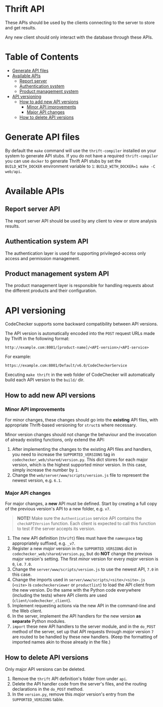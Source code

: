 # Thrift API
These APIs should be used by the clients connecting to the server to store and
get results.

Any new client should only interact with the database through these APIs.

# Table of Contents
* [Generate API files](#gen-apis)
* [Available APIs](#available-apis)
    * [Report server](#report-server-api)
    * [Authentication system](#authentication-system-api)
    * [Product management system](#product-management-system-api)
* [API versioning](#api-versioning)
    * [How to add new API versions](#how-to-add-new-api-versions)
        * [Minor API improvements](#minor-api-improvements)
        * [Major API changes](#major-api-changes)
    * [How to delete API versions](#how-to-delete-api-versions)

# Generate API files <a name="gen-apis"></a>
By default the `make` command will use the `thrift-compiler` installed on your
system to generate API stubs. If you do not have a required `thrift-compiler`
you can use `docker` to generate Thrift API stubs by set the `BUILD_WITH_DOCKER`
environment variable to `1`: `BUILD_WITH_DOCKER=1 make -C web/api`.

# Available APIs <a name="available-apis"></a>

## Report server API <a name="report-server-api"></a>
The report server API should be used by any client to view or store analysis
results.

## Authentication system API <a name="authentication-system-api"></a>
The authentication layer is used for supporting privileged-access only access
and permission management.

## Product management system API <a name="product-management-system-api"></a>
The product management layer is responsible for handling requests about the
different products and their configuration.

# API versioning <a name="api-versioning"></a>

CodeChecker supports some backward compatibility between API versions.

The API version is automatically encoded into the `POST` request URLs made by
Thrift in the following format:

    http://example.com:8001/[product-name]/<API-version>/<API-service>

For example:

    https://example.com:8001/Default/v6.0/CodeCheckerService

Executing `make thrift` in the web folder of CodeChecker will automatically
build each API version to the `build/` dir.

## How to add new API versions <a name="how-to-add-new-api-versions"></a>

### Minor API improvements <a name="minor-api-improvements"></a>

For minor changes, these changes should go into the **existing** API files,
with appropriate Thrift-based versioning for `struct`s where necessary.

Minor version changes should not change the behaviour and the invocation of
already existing functions, only extend the API:

 1. After implementing the changes to the existing API files and handlers,
 you need to increase the `SUPPORTED_VERSIONS` tag in
 `codechecker_web/shared/version.py`. This dict stores for each major
 version, which is the highest supported minor version. In this case, simply
 increase the number by `1`.
 2. Change the `web/server/www/scripts/version.js` file to represent the newest
 version, e.g. `6.1`.

### Major API changes <a name="major-api-changes"></a>

For major changes, a **new** API must be defined. Start by creating a full
copy of the previous version's API to a new folder, e.g. `v7`.

> **NOTE!** Make sure the `Authentication` service API contains the
> `checkAPIVersion` function. Each client is expected to call this function to
> test if the server accepts its version.

 1. The new API definition (`thrift`) files must have the `namespace` tag
 appropriately suffixed, e.g. `_v7`.
 2. Register a new *major* version in the `SUPPORTED_VERSIONS` dict in
 `codechecker_web/shared/version.py`, but do **NOT** change the previous
 major version's setting. The first *minor* version for every *major* version
 is `0`, i.e. `7.0`.
 3. Change the `server/www/scripts/version.js` to use the newest API, `7.0` in
 this case.
 4. Change the imports used in `server/www/scripts/<site>/<site>.js` (`<site>`
 is `codecheckerviewer` or `productlist`) to load the API client from the new
 version. Do the same with the Python code everywhere (including the tests)
 where API clients are used (`client/codechecker_client`).
 5. Implement requesting actions via the new API in the command-line and the
 Web client.
 6. In the server, implement the API handlers for the new version **as
 separate** Python modules.
 7. `import` these new API handlers to the server module, and in the `do_POST`
 method of the server, set up that API requests through *major* version `7`
 are routed to be handled by these new handlers. (Keep the formatting of
 imported names akin to those already in the file.)

## How to delete API versions <a name="how-to-delete-api-versions"></a>

Only major API versions can be deleted.

 1. Remove the `thrift` API definition's folder from under `api`.
 2. Delete the API handler code from the server's files, and the routing
 declarations in the `do_POST` method.
 3. In the `version.py`, remove this *major* version's entry from the
 `SUPPORTED_VERSIONS` table.
